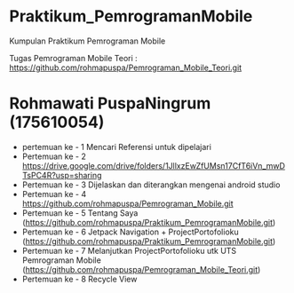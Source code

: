 # Praktikum_PemrogramanMobile
Kumpulan Praktikum Pemrograman Mobile

Tugas Pemrograman Mobile Teori : https://github.com/rohmapuspa/Pemrograman_Mobile_Teori.git
# Rohmawati PuspaNingrum (175610054)
 
- pertemuan ke - 1 Mencari Referensi untuk dipelajari
- Pertemuan ke - 2 https://drive.google.com/drive/folders/1JllxzEwZfUMsn17CfT6iVn_mwDTsPC4R?usp=sharing
- Pertemuan ke - 3 Dijelaskan dan diterangkan mengenai android studio 
- Pertemuan ke - 4 https://github.com/rohmapuspa/Pemrograman_Mobile.git
- Pertemuan ke - 5 Tentang Saya (https://github.com/rohmapuspa/Praktikum_PemrogramanMobile.git)
- Pertemuan ke - 6 Jetpack Navigation + ProjectPortofolioku (https://github.com/rohmapuspa/Praktikum_PemrogramanMobile.git)
- Pertemuan ke - 7 Melanjutkan ProjectPortofolioku utk UTS Pemrograman Mobile (https://github.com/rohmapuspa/Pemrograman_Mobile_Teori.git)
- Pertemuan ke - 8 Recycle View
